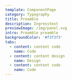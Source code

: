 ```yaml
---
template: ComponentPage
category: Typography
title: Preamble
description: Ingresstext
previewImage: /img/panel.svg
intro: Preamble preamble
backgroundColor: '#f3f3f3'
tabs:
  - content: content code
    name: Code
  - content: content design
    name: Design
  - content: content code
    name: Code
---
```


